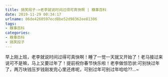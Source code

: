 ```yaml
---
title: 搞笑段子->老李就说时间过得可真快啊 | 糗事百科
date: 2019-11-29 00:34:17
urlname: 06de4260597ecd8be52d98362ee81306
tags: 
- 糗事百科
categories:
- 糗事百科
- 搞笑段子
---
```

早上刚上班，老李就说时间过得可真快啊！睡了一觉一天就又开始了！老马接过来说可不是嘛，马上又要过年了！提前祝你春节快乐啦！老李做惊恐状:可别快过年了，两万块钱压岁钱刚发完心里还疼呢，可别过年可别过年哈哈??…~


